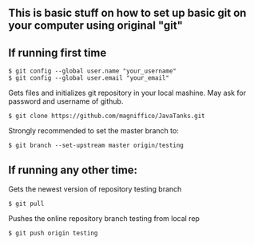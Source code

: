 This is basic stuff on how to set up basic git on your computer using original "git"
---------

If running first time
---------

    $ git config --global user.name "your_username"
    $ git config --global user.email "your_email"

Gets files and initializes git repository in your local mashine. May ask for password and username of github.

    $ git clone https://github.com/magniffico/JavaTanks.git

Strongly recommended to set the master branch to:

    $ git branch --set-upstream master origin/testing

If running any other time:
---------
    
Gets the newest version of repository testing branch

    $ git pull

Pushes the online repository branch testing from local rep

    $ git push origin testing

